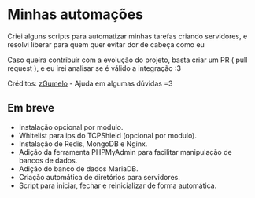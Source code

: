 # Minhas automações

Criei alguns scripts para automatizar minhas tarefas criando servidores, e resolvi liberar para quem quer evitar dor de cabeça como eu

Caso queira contribuir com a evolução do projeto, basta criar um PR ( pull request ), e eu irei analisar se é válido a integração :3

Créditos: [zGumelo](https://github.com/zGumeloBr) - Ajuda em algumas dúvidas =3

## Em breve

- Instalação opcional por modulo.
- Whitelist para ips do TCPShield (opcional por modulo).
- Instalação de Redis, MongoDB e Nginx.
- Adição da ferramenta PHPMyAdmin para facilitar manipulação de bancos de dados.
- Adição do banco de dados MariaDB.
- Criação automática de diretórios para servidores.
- Script para iniciar, fechar e reinicializar de forma automática.